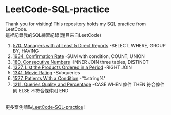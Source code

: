 # LeetCode-SQL-practice
Thank you for visiting! This repository holds my SQL practice from LeetCode.\
這裡記錄我的SQL練習紀錄(題目來自LeetCode)

1. [570. Managers with at Least 5 Direct Reports](https://github.com/yinzjtw/LeetCode-SQL-practice/blob/main/570.%20Managers%20with%20at%20Least%205%20Direct%20Reports)
-SELECT, WHERE, GROUP BY, HAVING
2. [1934. Confirmation Rate](https://github.com/yinzjtw/LeetCode-SQL-practice/blob/main/1934.%20Confirmation%20Rate)
-SUM with condition, COUNT, UNION
3. [180. Consecutive Numbers](https://github.com/yinzjtw/LeetCode-SQL-practice/blob/main/180.%20Consecutive%20Numbers)
-INNER JOIN three tables, DISTINCT
4. [1327. List the Products Ordered in a Period](https://github.com/yinzjtw/LeetCode-SQL-practice/blob/main/1327.%20List%20the%20Products%20Ordered%20in%20a%20Period)
-RIGHT JOIN
5. [1341. Movie Rating](https://github.com/yinzjtw/LeetCode-SQL-practice/blob/main/1341.%20Movie%20Rating)
-Subqueries
6. [1527. Patients With a Condition](https://github.com/yinzjtw/LeetCode-SQL-practice/blob/main/1527.%20Patients%20With%20a%20Condition)
-'%string%'
7. [1211. Queries Quality and Percentage](https://github.com/yinzjtw/LeetCode-SQL-practice/blob/main/1211.%20Queries%20Quality%20and%20Percentage)
-CASE WHEN 條件 THEN 符合條件則 ELSE 不符合條件則 END

\
更多案例請點[LeetCode-SQL-practice](https://github.com/yinzjtw/LeetCode-SQL-practice) !
